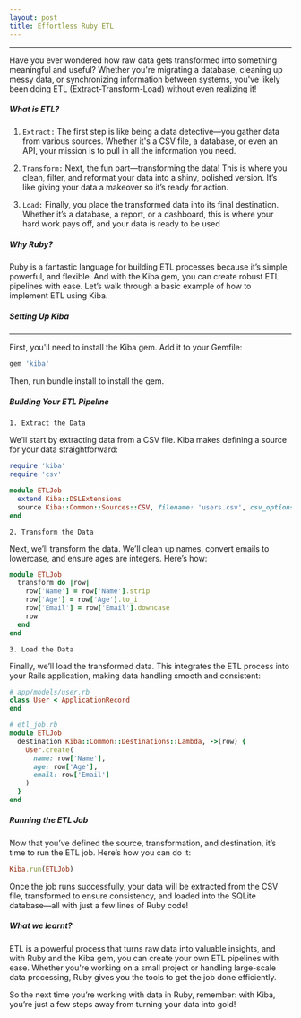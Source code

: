 ```yaml
---
layout: post
title: Effortless Ruby ETL
---
```


-------
Have you ever wondered how raw data gets transformed into something meaningful and useful? Whether you're migrating a database, cleaning up messy data, or synchronizing information between systems, you've likely been doing ETL (Extract-Transform-Load) without even realizing it!

##### What is ETL?
1. `Extract:` The first step is like being a data detective—you gather data from various sources. Whether it's a CSV file, a database, or even an API, your mission is to pull in all the information you need.

2. `Transform:` Next, the fun part—transforming the data! This is where you clean, filter, and reformat your data into a shiny, polished version. It’s like giving your data a makeover so it’s ready for action.

3. `Load:` Finally, you place the transformed data into its final destination. Whether it’s a database, a report, or a dashboard, this is where your hard work pays off, and your data is ready to be used

##### Why Ruby?

Ruby is a fantastic language for building ETL processes because it’s simple, powerful, and flexible. And with the Kiba gem, you can create robust ETL pipelines with ease. Let’s walk through a basic example of how to implement ETL using Kiba.


##### Setting Up Kiba
-------


First, you'll need to install the Kiba gem. Add it to your Gemfile:


```ruby
gem 'kiba'
```

Then, run bundle install to install the gem.


##### Building Your ETL Pipeline

`1. Extract the Data`

We’ll start by extracting data from a CSV file. Kiba makes defining a source for your data straightforward:

```ruby
require 'kiba'
require 'csv'

module ETLJob
  extend Kiba::DSLExtensions
  source Kiba::Common::Sources::CSV, filename: 'users.csv', csv_options: { headers: true }
end
```

`2. Transform the Data`

Next, we’ll transform the data. We’ll clean up names, convert emails to lowercase, and ensure ages are integers. Here’s how:

```ruby
module ETLJob
  transform do |row|
    row['Name'] = row['Name'].strip
    row['Age'] = row['Age'].to_i
    row['Email'] = row['Email'].downcase
    row
  end
end
```

`3. Load the Data`

Finally, we’ll load the transformed data. This integrates the ETL process into your Rails application, making data handling smooth and consistent:

```ruby
# app/models/user.rb
class User < ApplicationRecord
end

# etl_job.rb
module ETLJob
  destination Kiba::Common::Destinations::Lambda, ->(row) {
    User.create(
      name: row['Name'],
      age: row['Age'],
      email: row['Email']
    )
  }
end

```

##### Running the ETL Job

Now that you’ve defined the source, transformation, and destination, it’s time to run the ETL job. Here’s how you can do it:

```ruby
Kiba.run(ETLJob)
```

Once the job runs successfully, your data will be extracted from the CSV file, transformed to ensure consistency, and loaded into the SQLite database—all with just a few lines of Ruby code!

##### What we learnt?
ETL is a powerful process that turns raw data into valuable insights, and with Ruby and the Kiba gem, you can create your own ETL pipelines with ease. Whether you're working on a small project or handling large-scale data processing, Ruby gives you the tools to get the job done efficiently.

So the next time you’re working with data in Ruby, remember: with Kiba, you’re just a few steps away from turning your data into gold!
